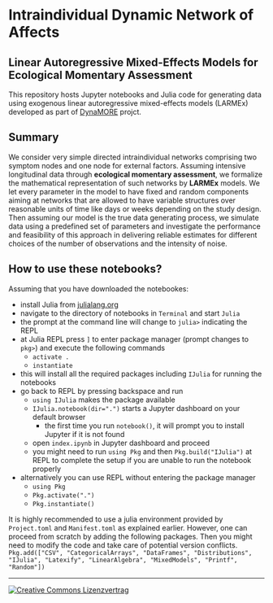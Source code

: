 # Intraindividual Dynamic Network of Affects
## Linear Autoregressive Mixed-Effects Models for Ecological Momentary Assessment
This repository hosts Jupyter notebooks and Julia code for generating data using exogenous linear autoregressive mixed-effects models (LARMEx) developed as part of [DynaMORE](http://www.dynamore-project.eu) projct.


## Summary
We consider very simple directed intraindividual networks comprising two symptom nodes and one node for external factors. Assuming intensive longitudinal data through **ecological momentary assessment**, we formalize the mathematical representation of such networks by **LARMEx** models. We let every parameter in the model to have fixed and random components aiming at networks that are allowed to have variable structures over reasonable units of time like days or weeks depending on the study design. Then assuming our model is the true data generating process, we simulate data using a predefined set of parameters and investigate the performance and feasibility of this approach in delivering reliable estimates for different choices of the number of observations and the intensity of noise.

## How to use these notebooks?
Assuming that you have downloaded the notebookes:
- install Julia from [julialang.org](https://julialang.org/)
- navigate to the directory of notebooks in `Terminal` and start `Julia`
- the prompt at the command line will change to `julia>` indicating the REPL
- at Julia REPL press `]` to enter package manager (prompt changes to `pkg>`) and execute the following commands
    * `activate .`
    * `instantiate`
- this will install all the required packages including `IJulia` for running the notebooks
- go back to REPL by pressing backspace and run
    * `using IJulia` makes the package available
    * `IJulia.notebook(dir=".")` starts a Jupyter dashboard on your default browser
        - the first time you run `notebook()`, it will prompt you to install Jupyter if it is not found
    * open `index.ipynb` in Jupyter dashboard and proceed
    * you might need to run `using Pkg` and then `Pkg.build("IJulia")` at REPL to complete the setup if you are unable to run the notebook properly
- alternatively you can use REPL without entering the package manager
    * `using Pkg`
    * `Pkg.activate(".")`
    * `Pkg.instantiate()`

It is highly recommended to use a julia environment provided by `Project.toml` and `Manifest.toml` as explained earlier. However, one can proceed from scratch by adding the following packages. Then you might need to modify the code and take care of potential version conflicts.
`Pkg.add(["CSV", "CategoricalArrays", "DataFrames", "Distributions", "IJulia", "Latexify", "LinearAlgebra", "MixedModels", "Printf", "Random"])`

<hr>
<a rel="license" href="http://creativecommons.org/licenses/by/4.0/"><img style="right" alt="Creative Commons Lizenzvertrag" style="border-width:0" src="https://i.creativecommons.org/l/by/4.0/88x31.png"/></img></a>
